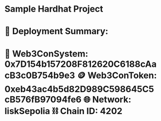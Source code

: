 # Sample Hardhat Project

# 🎉 Deployment Summary:

🏢 Web3ConSystem: 0x7D154b157208F812620C6188cAacB3c0B754b9e3
🪙 Web3ConToken: 0xeb43ac4b5d82D989C598645C5cB576fB97094fe6
🌐 Network: liskSepolia
⛓️ Chain ID: 4202
========================

